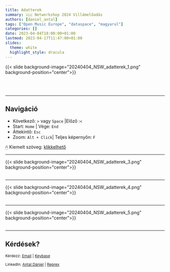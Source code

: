 ```yaml
---
title: Adatterek
summary: 🇭🇺 Networkshop 2024 Villámelőadás
authors: [daniel_antal]
tags: ["Open Music Europe", "dataspace", "magyarul"]
categories: []
date: 2023-04-04T18:00:00+01:00
lastmod: 2023-04-17T11:47:00+01:00
slides:
  theme: white
  highlight_style: dracula
---
```


{{< slide background-image="20240404_NSW_adatterek_1.png" background-position="center">}}
<br/><br/><br/><br/>

---

## Navigáció

- Következő: `️>` vagy `Space` |Előző :️`<`
- Start: `Home` | Vége: `End`
- Áttekintő: `Esc`  
- Zoom: `Alt + Click️`| Teljes képernyőn: `F`

🖱 Kiemelt szöveg: [klikkelhető](https://reprex.nl/project/musiceviota/) 

---

{{< slide background-image="20240404_NSW_adatterek_3.png" background-position="center">}}
</br></br>

----

{{< slide background-image="20240404_NSW_adatterek_4.png" background-position="center">}}
</br></br>

----

{{< slide background-image="20240404_NSW_adatterek_5.png" background-position="center">}}
</br></br>

---
## Kérdések?

<p style="font-size:85%" > Kérdezz: <a href="https://reprex.nl/#contact" target="_blank">Email</a> |
<a href="https://keybase.io/team/reprexcommunity" target="_blank">Keybase</a> 
</p>
<p style="font-size:85%" > LinkedIn: 
<a href="https://www.linkedin.com/in/antaldaniel/" target="_blank">Antal Dániel</a> |
<a href="https://www.linkedin.com/company/68855596" target="_blank">Reprex</a> </p>

